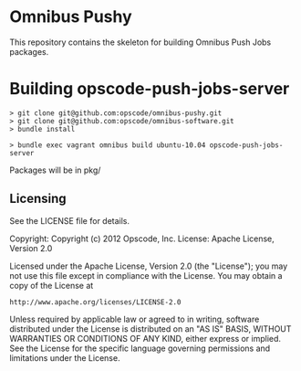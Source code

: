 # Omnibus Pushy

This repository contains the skeleton for building Omnibus Push Jobs packages.

# Building opscode-push-jobs-server

    > git clone git@github.com:opscode/omnibus-pushy.git
    > git clone git@github.com:opscode/omnibus-software.git
    > bundle install

    > bundle exec vagrant omnibus build ubuntu-10.04 opscode-push-jobs-server

Packages will be in pkg/

## Licensing

See the LICENSE file for details.

Copyright: Copyright (c) 2012 Opscode, Inc.
License: Apache License, Version 2.0

Licensed under the Apache License, Version 2.0 (the "License");
you may not use this file except in compliance with the License.
You may obtain a copy of the License at

    http://www.apache.org/licenses/LICENSE-2.0

Unless required by applicable law or agreed to in writing, software
distributed under the License is distributed on an "AS IS" BASIS,
WITHOUT WARRANTIES OR CONDITIONS OF ANY KIND, either express or implied.
See the License for the specific language governing permissions and
limitations under the License.


